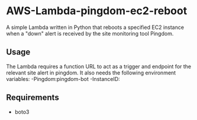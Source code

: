 # AWS-Lambda-pingdom-ec2-reboot
A simple Lambda written in Python that reboots a specified EC2 instance when a "down" alert is received by the site monitoring tool Pingdom.

## Usage
The Lambda requires a function URL to act as a trigger and endpoint for the relevant site alert in pingdom. It also needs the following environment variables: 
-Pingdom:pingdom-bot
-InstanceID:<INSERT INSTANCE ID HERE>

## Requirements
- boto3
